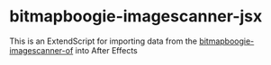 bitmapboogie-imagescanner-jsx
=============================

This is an ExtendScript for importing data from the [bitmapboogie-imagescanner-of](https://github.com/fabiantheblind/bitmapboogie-imagescanner-of) into After Effects
